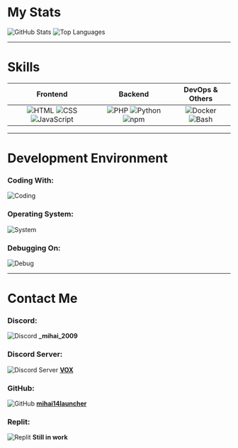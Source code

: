 # **My Stats**
![GitHub Stats](https://mihai14launcher-readme.vercel.app/api?username=mihai14launcher&langs_count=50&show_icons=true&theme=tokyonight)
![Top Languages](https://mihai14launcher-readme.vercel.app/api/top-langs/?username=mihai14launcher&hide_progress=false&langs_count=50&theme=tokyonight&layout=compact)

---

# **Skills**
| **Frontend** | **Backend** | **DevOps & Others** |
|:------------:|:-----------:|:-------------------:|
| ![HTML](https://skillicons.dev/icons?i=html&theme=dark) ![CSS](https://skillicons.dev/icons?i=css&theme=dark) ![JavaScript](https://skillicons.dev/icons?i=js&theme=dark)  | ![PHP](https://skillicons.dev/icons?i=php&theme=dark) ![Python](https://skillicons.dev/icons?i=python&theme=dark) ![npm](https://skillicons.dev/icons?i=npm&theme=dark) | ![Docker](https://skillicons.dev/icons?i=docker&theme=dark) ![Bash](https://skillicons.dev/icons?i=bash&theme=dark) |

---

# **Development Environment**
### **Coding With:**
![Coding](https://skillicons.dev/icons?i=vscode&theme=dark)

### **Operating System:**
![System](https://skillicons.dev/icons?i=windows&theme=dark)

### **Debugging On:**
![Debug](https://skillicons.dev/icons?i=windows,ubuntu,debian,kali&theme=dark)

---

# **Contact Me**
### **Discord:**
![Discord](https://skillicons.dev/icons?i=discord&theme=dark) **_mihai_2009**

### **Discord Server:**
![Discord Server](https://skillicons.dev/icons?i=discord&theme=dark) **[VOX](https://discord.gg/PXTtxEK7g8)**

### **GitHub:**
![GitHub](https://skillicons.dev/icons?i=github&theme=dark) **[mihai14launcher](https://github.com/mihai14launcher)**

### **Replit:**
![Replit](https://skillicons.dev/icons?i=replit&theme=dark) **Still in work**
